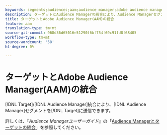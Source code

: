```yaml
---
keywords: segments;audiences;aam;audience manager;adobe audience manager;integrate;integration
description: ターゲットとAudience Managerの統合により、Audience ManagerセグメントをAdobe Targetに送信できます
title: ターゲットとAdobe Audience Manager(AAM)の統合
feature: aam
translation-type: tm+mt
source-git-commit: 968d36d65016e51290f6bf754f69c91fd8f68405
workflow-type: tm+mt
source-wordcount: '58'
ht-degree: 0%

---
```



# ターゲットとAdobe Audience Manager(AAM)の統合

[!DNL Target]/[!DNL Audience Manager]統合により、[!DNL Audience Manager]セグメントを[!DNL Target]に送信できます。

詳しくは、『*Audience Managerユーザーガイド*』の「[Audience Managerとターゲットの統合](https://experienceleague.adobe.com/docs/audience-manager/user-guide/implementation-integration-guides/integration-other-solutions/aam-target-integration.html)」を参照してください。
